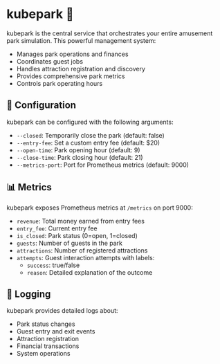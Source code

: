 # kubepark 🎢

kubepark is the central service that orchestrates your entire amusement park simulation. This powerful management system:

- Manages park operations and finances
- Coordinates guest jobs
- Handles attraction registration and discovery
- Provides comprehensive park metrics
- Controls park operating hours

## 🔧 Configuration

kubepark can be configured with the following arguments:

- `--closed`: Temporarily close the park (default: false)
- `--entry-fee`: Set a custom entry fee (default: $20)
- `--open-time`: Park opening hour (default: 9)
- `--close-time`: Park closing hour (default: 21)
- `--metrics-port`: Port for Prometheus metrics (default: 9000)

## 📊 Metrics

kubepark exposes Prometheus metrics at `/metrics` on port 9000:

- `revenue`: Total money earned from entry fees
- `entry_fee`: Current entry fee
- `is_closed`: Park status (0=open, 1=closed)
- `guests`: Number of guests in the park
- `attractions`: Number of registered attractions
- `attempts`: Guest interaction attempts with labels:
  - `success`: true/false
  - `reason`: Detailed explanation of the outcome

## 📝 Logging

kubepark provides detailed logs about:

- Park status changes
- Guest entry and exit events
- Attraction registration
- Financial transactions
- System operations
